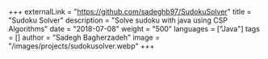 +++
externalLink = "https://github.com/sadeghb97/SudokuSolver"
title = "Sudoku Solver"
description = "Solve sudoku with java using CSP Algorithms"
date = "2018-07-08"
weight = "500"
languages = ["Java"]
tags = []
author = "Sadegh Bagherzadeh"
image = "/images/projects/sudokusolver.webp"
+++

